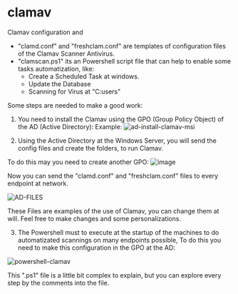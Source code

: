# clamav 
Clamav configuration and 

- "clamd.conf" and "freshclam.conf" are templates of configuration files of the Clamav Scanner Antivirus. 
- "clamscan.ps1" its an Powershell script file that can help to enable some tasks automatization, like:
  - Create a Scheduled Task at windows.
  - Update the Database
  - Scanning for Virus at "C:users\"

Some steps are needed to make a good work:

1.  You need to install the Clamav using the GPO (Group Policy Object) of the AD (Active Directory):
  Example:
  ![ad-install-clamav-msi](https://github.com/user-attachments/assets/97a8e3cb-c737-454a-ae8c-d1c65e31b289)


2. Using the Active Directory at the Windows Server, you will send the config files and create the folders, to run Clamav.
  
  To do this may you need to create another GPO:
  ![image](https://github.com/user-attachments/assets/89e484d5-8071-47d1-a59e-60d82bc1bc9a)

Now you can send the "clamd.conf" and "freshclam.conf" files to every endpoint at network.

  ![AD-FILES](https://github.com/user-attachments/assets/67182589-1c39-4162-bef0-d92dda4a266b)

 These Files are examples of the use of Clamav, you can change them at will. Feel free to make changes and some personalizations.
   
3. The Powershell must to execute at the startup of the machines to do automatizated scannings on many endpoints possible,
  To do this you need to make this configuration in the GPO at the AD:

![powershell-clamav](https://github.com/user-attachments/assets/43e89685-c1d9-43f8-b13c-4baa19c4c2fe)

This ".ps1" file is a little bit complex to explain, but you can explore every step by the comments into the file.
